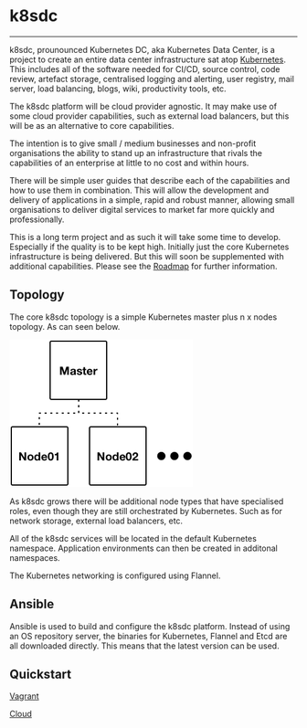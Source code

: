 
# k8sdc

<hr>

k8sdc, prounounced Kubernetes DC, aka Kubernetes Data Center, is a project to create an entire data center infrastructure sat atop [Kubernetes](http://kubernetes.io).  This includes all of the software needed for CI/CD, source control, code review, artefact storage, centralised logging and alerting, user registry, mail server, load balancing, blogs, wiki, productivity tools, etc.

The k8sdc platform will be cloud provider agnostic.  It may make use of some cloud provider capabilities, such as external load balancers, but this will be as an alternative to core capabilities.

The intention is to give small / medium businesses and non-profit organisations the ability to stand up an infrastructure that rivals the capabilities of an enterprise at little to no cost and within hours.

There will be simple user guides that describe each of the capabilities and how to use them in combination.  This will allow the development and delivery of applications in a simple, rapid and robust manner, allowing small organisations to deliver digital services to market far more quickly and professionally.

This is a long term project and as such it will take some time to develop.  Especially if the quality is to be kept high.  Initially just the core Kubernetes infrastructure is being delivered.  But this will soon be supplemented with additional capabilities.  Please see the [Roadmap](docs/roadmap.md) for further information.


## Topology

The core k8sdc topology is a simple Kubernetes master plus n x nodes topology.  As can seen below.

![k8sdc topology](docs/images/k8sdc_topology.png)

As k8sdc grows there will be additional node types that have specialised roles, even though they are still orchestrated by Kubernetes.  Such as for network storage, external load balancers, etc.

All of the k8sdc services will be located in the default Kubernetes namespace.  Application environments can then be created in additonal namespaces.

The Kubernetes networking is configured using Flannel.


## Ansible

Ansible is used to build and configure the k8sdc platform.  Instead of using an OS repository server, the binaries for Kubernetes, Flannel and Etcd are all downloaded directly.  This means that the latest version can be used.



## Quickstart

[Vagrant](docs/vagrant-quickstart.md)

[Cloud](docs/cloud-quickstart.md)